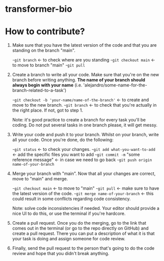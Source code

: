 # transformer-bio

# How to contribute?

1. Make sure that you have the latest version of the code and that you are standing on the branch "main".

	-`git branch` <- to check where are you standing
	-`git checkout main` <- to move to branch "main"
	-`git pull`

2. Create a branch to write all your code. Make sure that you're on the new branch before writing anything. **The name of your branch should always begin with your name** (i.e. 'alejandro/some-name-for-the-branch-related-to-a-task')

	-`git checkout -b 'your-name/name-of-the-branch'` <- to create and move to the new branch.
	-`git branch` <- to check that you're actually in the right place. If not, got to step 1.

	Note: it's good practice to create a branch for every task you'll be coding. Do not put several tasks in one branch please, it will get messy.

1. Write your code and push it to your branch. Whilst on your branch, write all your code. Once you're done, do the following:

	-`git status` <- to check your changes.
	-`git add what-you-want-to-add`  <- add the specific files you want to add
	-`git commit -m` "some reference message" <- in case we need to go back
	-`git push origin name-of-your-branch`

4. Merge your branch with "main". Now that all your changes are correct, move to "main" and merge.

	-`git checkout main` <- to move to "main"
	-`git pull` <- make sure to have the latest version of the code.
	-`git merge name-of-your-branch` <- this could result in some conflicts regarding code consistency.

	Note: solve code inconsistencies if needed. Your editor should provide a nice UI to do this, or use the terminal if you're hardcore.

5. Create a pull request. Once you do the merging, go to the link that comes out in the terminal (or go to the repo directly on GitHub) and create a pull request. There you can put a description of what it is that your task is doing and assign someone for code review.

6. Finally, send the pull request to the person that's going to do the code review and hope that you didn't break anything.
